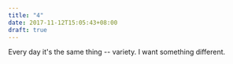 ```yaml
---
title: "4"
date: 2017-11-12T15:05:43+08:00
draft: true
---
```


Every day it's the same thing -- variety. I want something different.

